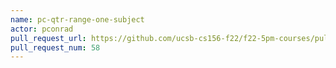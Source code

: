 ```yaml
---
name: pc-qtr-range-one-subject
actor: pconrad
pull_request_url: https://github.com/ucsb-cs156-f22/f22-5pm-courses/pull/58
pull_request_num: 58
---
```

